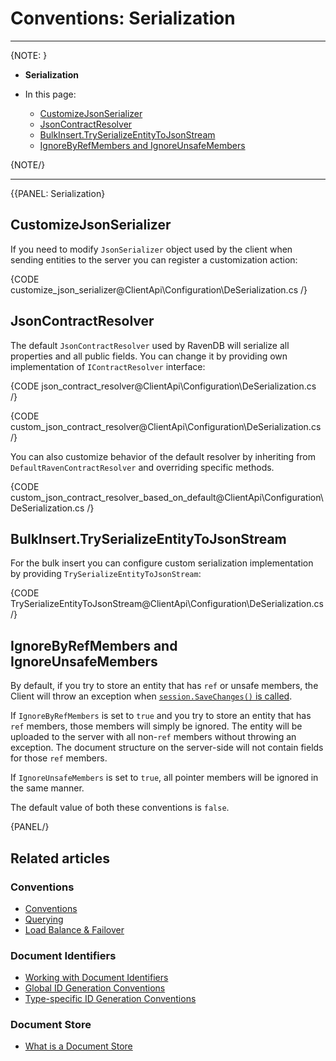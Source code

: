 # Conventions: Serialization
---

{NOTE: }

* **Serialization**

* In this page:  
  * [CustomizeJsonSerializer](../../client-api/configuration/serialization#customizejsonserializer)  
  * [JsonContractResolver](../../client-api/configuration/serialization#jsoncontractresolver)  
  * [BulkInsert.TrySerializeEntityToJsonStream](../../client-api/configuration/serialization#bulkinsert.tryserializeentitytojsonstream)  
  * [IgnoreByRefMembers and IgnoreUnsafeMembers](../../client-api/configuration/serialization#ignorebyrefmembers-and-ignoreunsafemembers)  

{NOTE/}

---

{{PANEL: Serialization}

## CustomizeJsonSerializer

If you need to modify `JsonSerializer` object used by the client when sending entities to the server you can register a customization action:

{CODE customize_json_serializer@ClientApi\Configuration\DeSerialization.cs /}

## JsonContractResolver

The default `JsonContractResolver` used by RavenDB will serialize all properties and all public fields. You can change it by providing own implementation of `IContractResolver` interface:

{CODE json_contract_resolver@ClientApi\Configuration\DeSerialization.cs /}

{CODE custom_json_contract_resolver@ClientApi\Configuration\DeSerialization.cs /}

You can also customize behavior of the default resolver by inheriting from `DefaultRavenContractResolver` and overriding specific methods.

{CODE custom_json_contract_resolver_based_on_default@ClientApi\Configuration\DeSerialization.cs /}

## BulkInsert.TrySerializeEntityToJsonStream

For the bulk insert you can configure custom serialization implementation by providing `TrySerializeEntityToJsonStream`:

{CODE TrySerializeEntityToJsonStream@ClientApi\Configuration\DeSerialization.cs /}

## IgnoreByRefMembers and IgnoreUnsafeMembers

By default, if you try to store an entity that has `ref` or unsafe members, the 
Client will throw an exception when [`session.SaveChanges()` is called](../../client-api/session/saving-changes).  

If `IgnoreByRefMembers` is set to `true` and you try to store an entity that has 
`ref` members, those members will simply be ignored. The entity will be uploaded 
to the server with all non-`ref` members without throwing an exception. The 
document structure on the server-side will not contain fields for those `ref` 
members.  

If `IgnoreUnsafeMembers` is set to `true`, all pointer members will be ignored 
in the same manner.  

The default value of both these conventions is `false`.  

{PANEL/}

## Related articles

### Conventions

- [Conventions](../../client-api/configuration/conventions)
- [Querying](../../client-api/configuration/querying)
- [Load Balance & Failover](../../client-api/configuration/load-balance/overview)

### Document Identifiers

- [Working with Document Identifiers](../../client-api/document-identifiers/working-with-document-identifiers)
- [Global ID Generation Conventions](../../client-api/configuration/identifier-generation/global)
- [Type-specific ID Generation Conventions](../../client-api/configuration/identifier-generation/type-specific)

### Document Store

- [What is a Document Store](../../client-api/what-is-a-document-store)
